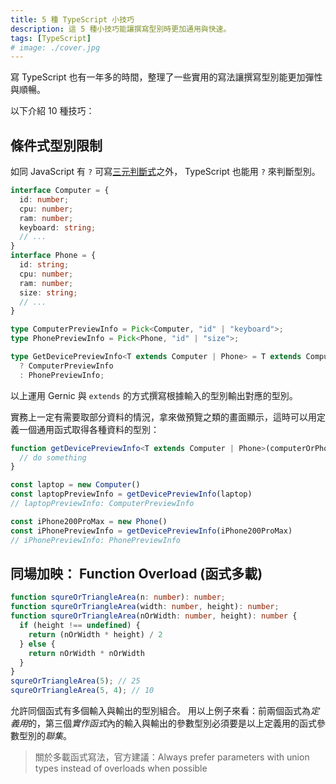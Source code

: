 ```yaml
---
title: 5 種 TypeScript 小技巧
description: 這 5 種小技巧能讓撰寫型別時更加通用與快速。
tags: [TypeScript]
# image: ./cover.jpg
---
```


寫 TypeScript 也有一年多的時間，整理了一些實用的寫法讓撰寫型別能更加彈性與順暢。

以下介紹 10 種技巧：
<!--truncate-->

## 條件式型別限制

如同 JavaScript 有 `?` 可寫[三元判斷式](https://developer.mozilla.org/en-US/docs/Web/JavaScript/Reference/Operators/Conditional_Operator)之外， TypeScript 也能用 `?` 來判斷型別。

```ts
interface Computer = {
  id: number;
  cpu: number;
  ram: number;
  keyboard: string;
  // ...
}
interface Phone = {
  id: string;
  cpu: number;
  ram: number;
  size: string;
  // ...
}

type ComputerPreviewInfo = Pick<Computer, "id" | "keyboard">;
type PhonePreviewInfo = Pick<Phone, "id" | "size">;

type GetDevicePreviewInfo<T extends Computer | Phone> = T extends Computer
  ? ComputerPreviewInfo
  : PhonePreviewInfo;
```

以上運用 Gernic 與 `extends` 的方式撰寫根據輸入的型別輸出對應的型別。

實務上一定有需要取部分資料的情況，拿來做預覽之類的畫面顯示，這時可以用定義一個通用函式取得各種資料的型別：

```ts
function getDevicePreviewInfo<T extends Computer | Phone>(computerOrPhone: T): GetDevicePreviewInfo<T> {
  // do something
}

const laptop = new Computer()
const laptopPreviewInfo = getDevicePreviewInfo(laptop)
// laptopPreviewInfo: ComputerPreviewInfo

const iPhone200ProMax = new Phone()
const iPhonePreviewInfo = getDevicePreviewInfo(iPhone200ProMax)
// iPhonePreviewInfo: PhonePreviewInfo
```

## 同場加映： Function Overload (函式多載)

```ts
function squreOrTriangleArea(n: number): number;
function squreOrTriangleArea(width: number, height): number;
function squreOrTriangleArea(nOrWidth: number, height): number {
  if (height !== undefined) {
    return (nOrWidth * height) / 2
  } else {
    return nOrWidth * nOrWidth
  }
}
squreOrTriangleArea(5); // 25
squreOrTriangleArea(5, 4); // 10
```

允許同個函式有多個輸入與輸出的型別組合。
用以上例子來看：前兩個函式為*定義用*的，第三個*實作函式*內的輸入與輸出的參數型別必須要是以上定義用的函式參數型別的*聯集*。

> 關於多載函式寫法，官方建議：Always prefer parameters with union types instead of overloads when possible
